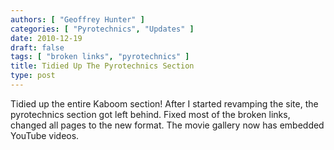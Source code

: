 ```yaml
---
authors: [ "Geoffrey Hunter" ]
categories: [ "Pyrotechnics", "Updates" ]
date: 2010-12-19
draft: false
tags: [ "broken links", "pyrotechnics" ]
title: Tidied Up The Pyrotechnics Section
type: post
---
```


Tidied up the entire Kaboom section! After I started revamping the site, the pyrotechnics section got left behind. Fixed most of the broken links, changed all pages to the new format. The movie gallery now has embedded YouTube videos.
